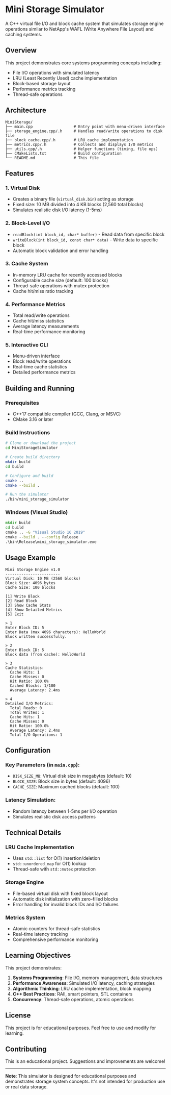 # Mini Storage Simulator

A C++ virtual file I/O and block cache system that simulates storage engine operations similar to NetApp's WAFL (Write Anywhere File Layout) and caching systems.

## Overview

This project demonstrates core systems programming concepts including:
- File I/O operations with simulated latency
- LRU (Least Recently Used) cache implementation
- Block-based storage layout
- Performance metrics tracking
- Thread-safe operations

## Architecture

```
MiniStorage/
├── main.cpp                  # Entry point with menu-driven interface
├── storage_engine.cpp/.h     # Handles read/write operations to disk file
├── block_cache.cpp/.h        # LRU cache implementation
├── metrics.cpp/.h            # Collects and displays I/O metrics
├── utils.cpp/.h              # Helper functions (timing, file ops)
├── CMakeLists.txt            # Build configuration
└── README.md                 # This file
```

## Features

### 1. Virtual Disk
- Creates a binary file (`virtual_disk.bin`) acting as storage
- Fixed size: 10 MB divided into 4 KB blocks (2,560 total blocks)
- Simulates realistic disk I/O latency (1-5ms)

### 2. Block-Level I/O
- `readBlock(int block_id, char* buffer)` - Read data from specific block
- `writeBlock(int block_id, const char* data)` - Write data to specific block
- Automatic block validation and error handling

### 3. Cache System
- In-memory LRU cache for recently accessed blocks
- Configurable cache size (default: 100 blocks)
- Thread-safe operations with mutex protection
- Cache hit/miss ratio tracking

### 4. Performance Metrics
- Total read/write operations
- Cache hit/miss statistics
- Average latency measurements
- Real-time performance monitoring

### 5. Interactive CLI
- Menu-driven interface
- Block read/write operations
- Real-time cache statistics
- Detailed performance metrics

## Building and Running

### Prerequisites
- C++17 compatible compiler (GCC, Clang, or MSVC)
- CMake 3.16 or later

### Build Instructions

```bash
# Clone or download the project
cd MiniStorageSimulator

# Create build directory
mkdir build
cd build

# Configure and build
cmake ..
cmake --build .

# Run the simulator
./bin/mini_storage_simulator
```

### Windows (Visual Studio)
```cmd
mkdir build
cd build
cmake .. -G "Visual Studio 16 2019"
cmake --build . --config Release
.\bin\Release\mini_storage_simulator.exe
```

## Usage Example

```
Mini Storage Engine v1.0
------------------------
Virtual Disk: 10 MB (2560 blocks)
Block Size: 4096 bytes
Cache Size: 100 blocks

[1] Write Block
[2] Read Block
[3] Show Cache Stats
[4] Show Detailed Metrics
[5] Exit

> 1
Enter Block ID: 5
Enter Data (max 4096 characters): HelloWorld
Block written successfully.

> 2
Enter Block ID: 5
Block data (from cache): HelloWorld

> 3
Cache Statistics:
  Cache Hits: 1
  Cache Misses: 0
  Hit Ratio: 100.0%
  Cached Blocks: 1/100
  Average Latency: 2.4ms

> 4
Detailed I/O Metrics:
  Total Reads: 0
  Total Writes: 1
  Cache Hits: 1
  Cache Misses: 0
  Hit Ratio: 100.0%
  Average Latency: 2.4ms
  Total I/O Operations: 1
```

## Configuration

### Key Parameters (in `main.cpp`):
- `DISK_SIZE_MB`: Virtual disk size in megabytes (default: 10)
- `BLOCK_SIZE`: Block size in bytes (default: 4096)
- `CACHE_SIZE`: Maximum cached blocks (default: 100)

### Latency Simulation:
- Random latency between 1-5ms per I/O operation
- Simulates realistic disk access patterns

## Technical Details

### LRU Cache Implementation
- Uses `std::list` for O(1) insertion/deletion
- `std::unordered_map` for O(1) lookup
- Thread-safe with `std::mutex` protection

### Storage Engine
- File-based virtual disk with fixed block layout
- Automatic disk initialization with zero-filled blocks
- Error handling for invalid block IDs and I/O failures

### Metrics System
- Atomic counters for thread-safe statistics
- Real-time latency tracking
- Comprehensive performance monitoring

## Learning Objectives

This project demonstrates:
1. **Systems Programming**: File I/O, memory management, data structures
2. **Performance Awareness**: Simulated I/O latency, caching strategies
3. **Algorithmic Thinking**: LRU cache implementation, block mapping
4. **C++ Best Practices**: RAII, smart pointers, STL containers
5. **Concurrency**: Thread-safe operations, atomic operations


## License

This project is for educational purposes. Feel free to use and modify for learning.

## Contributing

This is an educational project. Suggestions and improvements are welcome!

---

**Note**: This simulator is designed for educational purposes and demonstrates storage system concepts. It's not intended for production use or real data storage.
